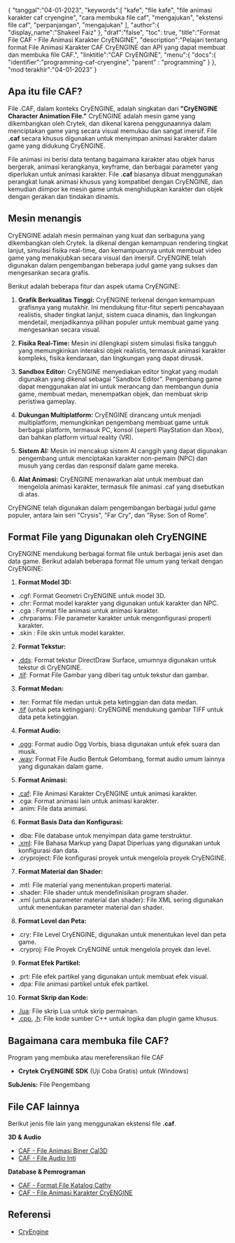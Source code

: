 {
"tanggal":"04-01-2023",
   "keywords":[
"kafe",
"file kafe",
"file animasi karakter caf cryengine",
"cara membuka file caf",
"mengajukan",
"ekstensi file caf",
"perpanjangan",
"mengajukan"
],
   "author":{
"display_name":"Shakeel Faiz"
},
"draf":"false",
"toc": true,
"title":"Format File CAF - File Animasi Karakter CryENGINE",
   "description":"Pelajari tentang format File Animasi Karakter CAF CryENGINE dan API yang dapat membuat dan membuka file CAF.",
"linktitle":"CAF CryENGINE",
   "menu":{
      "docs":{
         "identifier":"programming-caf-cryengine",
"parent" : "programming"
}
},
"mod terakhir":"04-01-2023"
}

## Apa itu file CAF?

File .CAF, dalam konteks CryENGINE, adalah singkatan dari **"CryENGINE Character Animation File."** CryENGINE adalah mesin game yang dikembangkan oleh Crytek, dan dikenal karena penggunaannya dalam menciptakan game yang secara visual memukau dan sangat imersif. File **.caf** secara khusus digunakan untuk menyimpan animasi karakter dalam game yang didukung CryENGINE.

File animasi ini berisi data tentang bagaimana karakter atau objek harus bergerak, animasi kerangkanya, keyframe, dan berbagai parameter yang diperlukan untuk animasi karakter. File **.caf** biasanya dibuat menggunakan perangkat lunak animasi khusus yang kompatibel dengan CryENGINE, dan kemudian diimpor ke mesin game untuk menghidupkan karakter dan objek dengan gerakan dan tindakan dinamis.

## Mesin menangis

CryENGINE adalah mesin permainan yang kuat dan serbaguna yang dikembangkan oleh Crytek. Ia dikenal dengan kemampuan rendering tingkat lanjut, simulasi fisika real-time, dan kemampuannya untuk membuat video game yang menakjubkan secara visual dan imersif. CryENGINE telah digunakan dalam pengembangan beberapa judul game yang sukses dan mengesankan secara grafis.

Berikut adalah beberapa fitur dan aspek utama CryENGINE:

1. **Grafik Berkualitas Tinggi:** CryENGINE terkenal dengan kemampuan grafisnya yang mutakhir. Ini mendukung fitur-fitur seperti pencahayaan realistis, shader tingkat lanjut, sistem cuaca dinamis, dan lingkungan mendetail, menjadikannya pilihan populer untuk membuat game yang mengesankan secara visual.
    
















2. **Fisika Real-Time:** Mesin ini dilengkapi sistem simulasi fisika tangguh yang memungkinkan interaksi objek realistis, termasuk animasi karakter kompleks, fisika kendaraan, dan lingkungan yang dapat dirusak.
    
















3. **Sandbox Editor:** CryENGINE menyediakan editor tingkat yang mudah digunakan yang dikenal sebagai "Sandbox Editor". Pengembang game dapat menggunakan alat ini untuk merancang dan membangun dunia game, membuat medan, menempatkan objek, dan membuat skrip peristiwa gameplay.
    
















4. **Dukungan Multiplatform:** CryENGINE dirancang untuk menjadi multiplatform, memungkinkan pengembang membuat game untuk berbagai platform, termasuk PC, konsol (seperti PlayStation dan Xbox), dan bahkan platform virtual reality (VR).
    
















5. **Sistem AI:** Mesin ini mencakup sistem AI canggih yang dapat digunakan pengembang untuk menciptakan karakter non-pemain (NPC) dan musuh yang cerdas dan responsif dalam game mereka.
    
















6. **Alat Animasi:** CryENGINE menawarkan alat untuk membuat dan mengelola animasi karakter, termasuk file animasi .caf yang disebutkan di atas.
    
















CryENGINE telah digunakan dalam pengembangan berbagai judul game populer, antara lain seri "Crysis", "Far Cry", dan "Ryse: Son of Rome".

## Format File yang Digunakan oleh CryENGINE

CryENGINE mendukung berbagai format file untuk berbagai jenis aset dan data game. Berikut adalah beberapa format file umum yang terkait dengan CryENGINE:

1. **Format Model 3D:**
    
















- .cgf: Format Geometri CryENGINE untuk model 3D.
- .chr: Format model karakter yang digunakan untuk karakter dan NPC.
- .cga : Format file animasi untuk animasi karakter.
- .chrparams: File parameter karakter untuk mengonfigurasi properti karakter.
- .skin : File skin untuk model karakter.
2. **Format Tekstur:**
    
















- [.dds](/id/image/dds/): Format tekstur DirectDraw Surface, umumnya digunakan untuk tekstur di CryENGINE.
- [.tif](/id/image/tiff/): Format File Gambar yang diberi tag untuk tekstur dan gambar.
3. **Format Medan:**
    
















- .ter: Format file medan untuk peta ketinggian dan data medan.
- [.tif](/id/image/tiff/) (untuk peta ketinggian): CryENGINE mendukung gambar TIFF untuk data peta ketinggian.
4. **Format Audio:**
    
















- [.ogg](/id/audio/ogg/): Format audio Ogg Vorbis, biasa digunakan untuk efek suara dan musik.
- [.wav](/id/audio/wav/): Format File Audio Bentuk Gelombang, format audio umum lainnya yang digunakan dalam game.
5. **Format Animasi:**
    
















- [.caf](/id/database/caf/): File Animasi Karakter CryENGINE untuk animasi karakter.
- .cga: Format animasi lain untuk animasi karakter.
- .anim: File data animasi.
6. **Format Basis Data dan Konfigurasi:**
    
















- .dba: File database untuk menyimpan data game terstruktur.
- [.xml](/id/web/xml/): File Bahasa Markup yang Dapat Diperluas yang digunakan untuk konfigurasi dan data.
- .cryproject: File konfigurasi proyek untuk mengelola proyek CryENGINE.
7. **Format Material dan Shader:**
    
















- .mtl: File material yang menentukan properti material.
- .shader: File shader untuk mendefinisikan program shader.
- .xml (untuk parameter material dan shader): File XML sering digunakan untuk menentukan parameter material dan shader.
8. **Format Level dan Peta:**
    
















- .cry: File Level CryENGINE, digunakan untuk menentukan level dan peta game.
- .cryproj: File Proyek CryENGINE untuk mengelola proyek dan level.
9. **Format Efek Partikel:**
    
















- .prt: File efek partikel yang digunakan untuk membuat efek visual.
- .dpa: File animasi partikel untuk efek partikel.
10. **Format Skrip dan Kode:**
    
















- [.lua](/id/programming/lua/): File skrip Lua untuk skrip permainan.
- [.cpp](/id/programming/cpp/), [.h](/id/programming/h/): File kode sumber C++ untuk logika dan plugin game khusus.

## Bagaimana cara membuka file CAF?

Program yang membuka atau mereferensikan file CAF

- **Crytek CryENGINE SDK** (Uji Coba Gratis) untuk (Windows)

**SubJenis:** File Pengembang

## File CAF lainnya

Berikut jenis file lain yang menggunakan ekstensi file **.caf**.

**3D & Audio**
- [CAF - File Animasi Biner Cal3D](/id/3d/caf-cal3d/)
- [CAF - File Audio Inti](/id/audio/caf/)

**Database & Pemrograman**
- [CAF - Format File Katalog Cathy](/id/database/caf/)
- [CAF - File Animasi Karakter CryENGINE](/id/programming/caf-cryengine/)

## Referensi
* [CryEngine](https://en.wikipedia.org/wiki/CryEngine)
